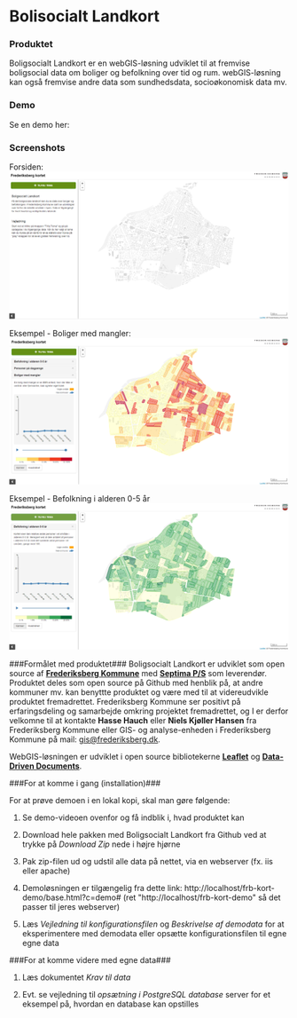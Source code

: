 Bolisocialt Landkort
========


### Produktet ###

Boligsocialt Landkort er en webGIS-løsning udviklet til at fremvise boligsocial data om boliger og befolkning over tid og rum. webGIS-løsning kan også fremvise andre data som sundhedsdata, socioøkonomisk data mv.

### Demo ###

Se en demo her: 

### Screenshots ###

Forsiden:
![](screendumps/Bosolak_forside.png)

Eksempel - Boliger med mangler:
![](screendumps/Bosolak_boligermedmangler.png)

Eksempel - Befolkning i alderen 0-5 år
![](screendumps/Bosolak_personer_0_5.png)


###Formålet med produktet###
Boligsocialt Landkort er udviklet som open source af [**Frederiksberg Kommune**](http://www.frederiksberg.dk/) med  [**Septima P/S**](http://www.septima.dk/) som leverendør. Produktet deles som open source på Github med henblik på, at andre kommuner mv. kan benyttte produktet og være med til at videreudvikle produktet fremadrettet.
Frederiksberg Kommune ser positivt på erfaringsdeling og samarbejde omkring projektet fremadrettet, og I er derfor velkomne til at kontakte **Hasse Hauch** eller **Niels Kjøller Hansen** fra Frederiksberg Kommune eller GIS- og analyse-enheden i Frederiksberg Kommune på mail: gis@frederiksberg.dk.

WebGIS-løsningen er udviklet i open source bibliotekerne [**Leaflet**](http://leafletjs.com/) og [**Data-Driven Documents**](http://d3js.org//).

###For at komme i gang (installation)###

For at prøve demoen i en lokal kopi, skal man gøre følgende: 

1. Se demo-videoen ovenfor og få indblik i, hvad produktet kan

2. Download hele pakken med Boligsocialt Landkort fra Github ved at trykke på *Download Zip* nede i højre hjørne

3. Pak zip-filen ud og udstil alle data på nettet, via en webserver (fx. iis eller apache)
 
4. Demoløsningen er tilgængelig fra dette link: http://localhost/frb-kort-demo/base.html?c=demo# (ret "http://localhost/frb-kort-demo" så det passer til jeres webserver)

5. Læs *Vejledning til konfigurationsfilen* og *Beskrivelse af demodata* for at eksperimentere med demodata eller opsætte konfigurationsfilen til egne egne data

###For at komme videre med egne data###

1. Læs dokumentet *Krav til data*

2. Evt. se vejledning til *opsætning i PostgreSQL database* server for et eksempel på, hvordan en database kan opstilles